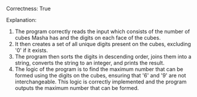 Correctness: True

Explanation: 
1. The program correctly reads the input which consists of the number of cubes Masha has and the digits on each face of the cubes.
2. It then creates a set of all unique digits present on the cubes, excluding '0' if it exists.
3. The program then sorts the digits in descending order, joins them into a string, converts the string to an integer, and prints the result.
4. The logic of the program is to find the maximum number that can be formed using the digits on the cubes, ensuring that '6' and '9' are not interchangeable. This logic is correctly implemented and the program outputs the maximum number that can be formed.